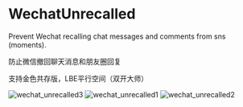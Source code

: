 # WechatUnrecalled 

Prevent Wechat recalling chat messages and comments from sns (moments).

防止微信撤回聊天消息和朋友圈回复

支持金色共存版，LBE平行空间（双开大师）

![wechat_unrecalled3](https://cloud.githubusercontent.com/assets/15953618/12529559/fb032d74-c1bb-11e5-8571-19e28e5ced25.png)
![wechat_unrecalled1](https://cloud.githubusercontent.com/assets/15953618/12529562/fe2c9e36-c1bb-11e5-91d2-e254a838ddf8.png)
![wechat_unrecalled2](https://cloud.githubusercontent.com/assets/15953618/12529563/0106de50-c1bc-11e5-9ae2-17a33cbfc5a5.png)
